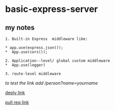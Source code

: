 # basic-express-server

## my notes 

	1. Built-in Express  middleware like:

	* app.use(express.json());
	*  App.use(cors());
	
	2. Application--level/ global custom middleware
	*  App.use(logger)

    3. route-level middleware

*to test the link add /person?name=yourname*

[deply link](https://hala-basic-express-server.herokuapp.com/)    

[pull req link](https://github.com/hala277/basic-express-server/pull/1)